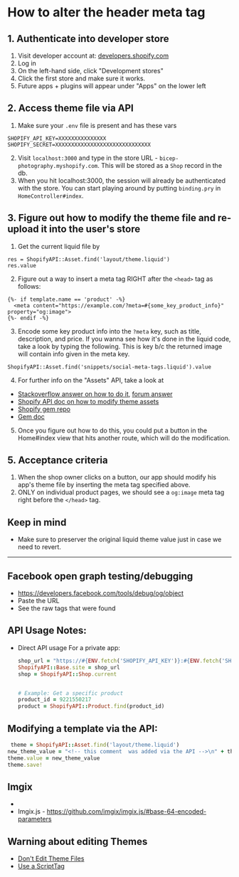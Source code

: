 # How to alter the header meta tag

## 1. Authenticate into developer store

1. Visit developer account at: [developers.shopify.com](developers.shopify.com)
2. Log in
3. On the left-hand side, click "Development stores"
4. Click the first store and make sure it works.
5. Future apps + plugins will appear under "Apps" on the lower left

## 2. Access theme file via API

1. Make sure your `.env` file is present and has these vars

```
SHOPIFY_API_KEY=XXXXXXXXXXXXXXX
SHOPIFY_SECRET=XXXXXXXXXXXXXXXXXXXXXXXXXXXXXX
```

2. Visit `localhost:3000` and type in the store URL - `bicep-photography.myshopify.com`. This will be stored as a `Shop` record in the db.
2. When you hit localhost:3000, the session will already be authenticated with the store. You can start playing around by putting `binding.pry` in `HomeController#index`.

## 3. Figure out how to modify the theme file and re-upload it into the user's store

1. Get the current liquid file by

```
res = ShopifyAPI::Asset.find('layout/theme.liquid')
res.value
```

2. Figure out a way to insert a meta tag RIGHT after the `<head>` tag as follows:

```
{%- if template.name == 'product' -%}
  <meta content="https://example.com/?meta=#{some_key_product_info}" property="og:image">
{%- endif -%}
```

3. Encode some key product info into the `?meta` key, such as title, description, and price. If you wanna see how it's done in the liquid code, take a look by typing the following. This is key b/c the returned image will contain info given in the meta key.

`ShopifyAPI::Asset.find('snippets/social-meta-tags.liquid').value`

4. For further info on the "Assets" API, take a look at

- [Stackoverflow answer on how to do it](http://stackoverflow.com/questions/30883360/modify-theme-liquid-using-shopify-api), [forum answer](https://ecommerce.shopify.com/c/shopify-apis-and-technology/t/modifying-the-product-liquid-asset-via-api-195867)
- [Shopify API doc on how to modify theme assets](https://help.shopify.com/api/reference/asset)
- [Shopify gem repo](https://github.com/Shopify/shopify_api)
- [Gem doc](http://www.rubydoc.info/github/Shopify/shopify_api/ShopifyAPI/Asset)

5. Once you figure out how to do this, you could put a button in the Home#index view that hits another route, which will do the modification.

## 5. Acceptance criteria

1. When the shop owner clicks on a button, our app should modify his app's theme file by inserting the meta tag specified above.
2. ONLY on individual product pages, we should see a `og:image` meta tag right before the `</head>` tag.

## Keep in mind

- Make sure to preserver the original liquid theme value just in case we need to revert.

----

## Facebook open graph testing/debugging

* https://developers.facebook.com/tools/debug/og/object
* Paste the URL
* See the raw tags that were found

## API Usage Notes:

* Direct API usage For a private app:
  ```ruby
  shop_url = "https://#{ENV.fetch('SHOPIFY_API_KEY')}:#{ENV.fetch('SHOPIFY_SECRET')}@bicep-photography.myshopify.com/admin"
  ShopifyAPI::Base.site = shop_url
  shop = ShopifyAPI::Shop.current


  # Example: Get a specific product
  product_id = 9221550217
  product = ShopifyAPI::Product.find(product_id)

  ```

## Modifying a template via the API:

```ruby
 theme = ShopifyAPI::Asset.find('layout/theme.liquid')
new_theme_value = "<!-- this comment  was added via the API -->\n" + theme.value
theme.value = new_theme_value
theme.save!
```

## Imgix

* 
* Imgix.js - https://github.com/imgix/imgix.js/#base-64-encoded-parameters

## Warning about editing Themes

* [Don't Edit Theme Files](https://help.shopify.com/api/sdks/shopify-apps/modifying-online-store/use-javascript-responsibly)
* [Use a ScriptTag](https://help.shopify.com/api/reference/scripttag)

